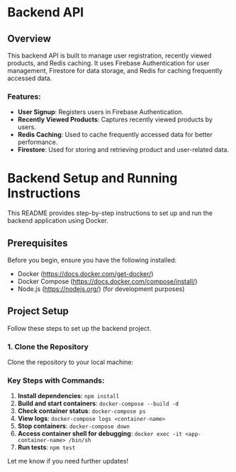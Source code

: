 # Backend API

## Overview

This backend API is built to manage user registration, recently viewed products, and Redis caching. It uses Firebase Authentication for user management, Firestore for data storage, and Redis for caching frequently accessed data.

### Features:
- **User Signup**: Registers users in Firebase Authentication.
- **Recently Viewed Products**: Captures recently viewed products by users.
- **Redis Caching**: Used to cache frequently accessed data for better performance.
- **Firestore**: Used for storing and retrieving product and user-related data.


# Backend Setup and Running Instructions

This README provides step-by-step instructions to set up and run the backend application using Docker.

## Prerequisites

Before you begin, ensure you have the following installed:

- Docker (https://docs.docker.com/get-docker/)
- Docker Compose (https://docs.docker.com/compose/install/)
- Node.js (https://nodejs.org/) (for development purposes)

## Project Setup

Follow these steps to set up the backend project.

### 1. Clone the Repository

Clone the repository to your local machine:


### Key Steps with Commands:
1. **Install dependencies**: `npm install`
2. **Build and start containers**: `docker-compose --build -d`
3. **Check container status**: `docker-compose ps`
4. **View logs**: `docker-compose logs <container-name>`
5. **Stop containers**: `docker-compose down`
6. **Access container shell for debugging**: `docker exec -it <app-container-name> /bin/sh`
7. **Run tests**: `npm test`


Let me know if you need further updates!